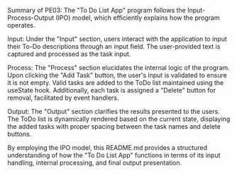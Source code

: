 Summary of PE03:
The "To Do List App" program follows the Input-Process-Output (IPO) model, which efficiently explains how the program operates.

Input:
Under the "Input" section, users interact with the application to input their To-Do descriptions through an input field. The user-provided text is captured and processed as the task input.

Process:
The "Process" section elucidates the internal logic of the program. Upon clicking the "Add Task" button, the user's input is validated to ensure it is not empty. Valid tasks are added to the ToDo list maintained using the useState hook. Additionally, each task is assigned a "Delete" button for removal, facilitated by event handlers.

Output:
The "Output" section clarifies the results presented to the users. The ToDo list is dynamically rendered based on the current state, displaying the added tasks with proper spacing between the task names and delete buttons.

By employing the IPO model, this README.md provides a structured understanding of how the "To Do List App" functions in terms of its input handling, internal processing, and final output presentation.